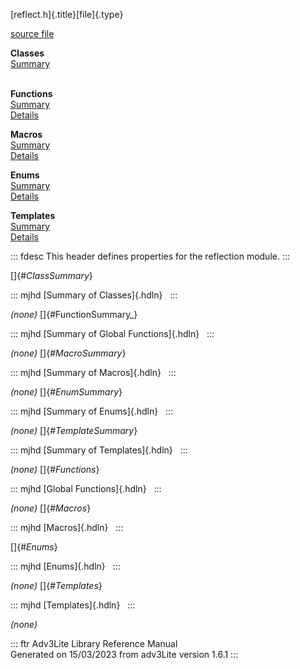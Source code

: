 [reflect.h]{.title}[file]{.type}

[source file](../source/reflect.h.html)

**Classes**\
[Summary](#_ClassSummary_)\
 

**Functions**\
[Summary](#_FunctionSummary_)\
[Details](#_Functions_)

**Macros**\
[Summary](#_MacroSummary_)\
[Details](#_Macros_)

**Enums**\
[Summary](#_EnumSummary_)\
[Details](#_Enums_)

**Templates**\
[Summary](#_TemplateSummary_)\
[Details](#_Templates_)

::: fdesc
This header defines properties for the reflection module.
:::

[]{#_ClassSummary_}

::: mjhd
[Summary of Classes]{.hdln}  
:::

*(none)* []{#FunctionSummary_}

::: mjhd
[Summary of Global Functions]{.hdln}  
:::

*(none)* []{#_MacroSummary_}

::: mjhd
[Summary of Macros]{.hdln}  
:::

*(none)* []{#_EnumSummary_}

::: mjhd
[Summary of Enums]{.hdln}  
:::

*(none)* []{#_TemplateSummary_}

::: mjhd
[Summary of Templates]{.hdln}  
:::

*(none)* []{#_Functions_}

::: mjhd
[Global Functions]{.hdln}  
:::

*(none)* []{#_Macros_}

::: mjhd
[Macros]{.hdln}  
:::

[]{#_Enums_}

::: mjhd
[Enums]{.hdln}  
:::

*(none)* []{#_Templates_}

::: mjhd
[Templates]{.hdln}  
:::

*(none)*

::: ftr
Adv3Lite Library Reference Manual\
Generated on 15/03/2023 from adv3Lite version 1.6.1
:::
